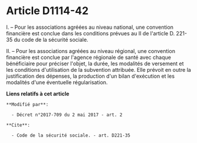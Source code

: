 # Article D1114-42

I. – Pour les associations agréées au niveau national, une convention financière est conclue dans les conditions prévues au
II de l'article D. 221-35 du code de la sécurité sociale.

II. – Pour les associations agréées au niveau régional, une convention financière est conclue par l'agence régionale de santé
avec chaque bénéficiaire pour préciser l'objet, la durée, les modalités de versement et les conditions d'utilisation de la
subvention attribuée. Elle prévoit en outre la justification des dépenses, la production d'un bilan d'exécution et les
modalités d'une éventuelle régularisation.

**Liens relatifs à cet article**

	**Modifié par**:

	  - Décret n°2017-709 du 2 mai 2017 - art. 2

	**Cite**:

	  - Code de la sécurité sociale. - art. D221-35
